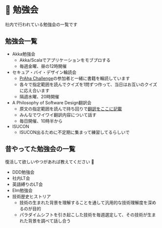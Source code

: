 # 📄 勉強会
社内で行われている勉強会の一覧です

## 勉強会一覧
- Akka勉強会
	- Akka/Scalaでアプリケーションをモブプロする
	- 毎週金曜、昼の12時開催
- セキュア・バイ・デザイン輪読会
	- [PrAha Challenge](https://praha-challenge.com)の参加者と一緒に書籍を輪読しています
	- 各々で指定範囲を読んでクイズを1問ずつ作って、当日はお互いのクイズに応え合います
	- 隔週水曜、20時開催
- A Philosophy of Software Design翻訳会
	- 原文の指定範囲を読んで持ち回りで[翻訳をここに記載](https://zenn.dev/gn_t_k/scraps/44ae79aa8e1caa)
	- みんなでワイワイ翻訳内容について話す
	- 毎日開催、10時半から
- ISUCON
	- ISUCON出るために不定期に集まって練習してるらしいで

## 昔やってた勉強会の一覧
復活して欲しいやつがあれば教えてください 👐 

- DDD勉強会
- 社内LT会
- 英語縛りのLT会
- Elm勉強会
- 技術歴史ヒストリア
	- 技術の生まれた背景を理解することを通して汎用的な技術理解度を深めるのが目的
	- パラダイムシフトを引き起こした技術を毎週選定して、その技術が生まれた背景を調べて話し合う
